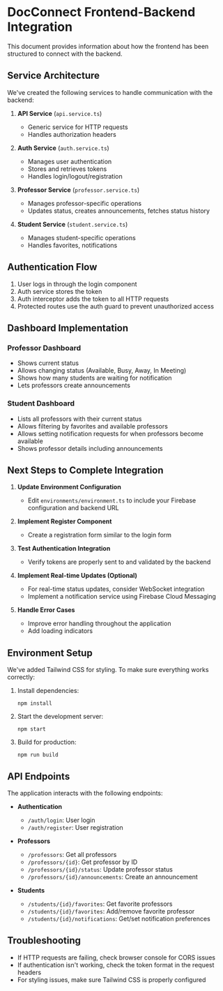 # DocConnect Frontend-Backend Integration

This document provides information about how the frontend has been structured to connect with the backend.

## Service Architecture

We've created the following services to handle communication with the backend:

1. **API Service** (`api.service.ts`)
   - Generic service for HTTP requests
   - Handles authorization headers

2. **Auth Service** (`auth.service.ts`)
   - Manages user authentication
   - Stores and retrieves tokens
   - Handles login/logout/registration

3. **Professor Service** (`professor.service.ts`)
   - Manages professor-specific operations
   - Updates status, creates announcements, fetches status history

4. **Student Service** (`student.service.ts`)
   - Manages student-specific operations
   - Handles favorites, notifications

## Authentication Flow

1. User logs in through the login component
2. Auth service stores the token
3. Auth interceptor adds the token to all HTTP requests
4. Protected routes use the auth guard to prevent unauthorized access

## Dashboard Implementation

### Professor Dashboard
- Shows current status
- Allows changing status (Available, Busy, Away, In Meeting)
- Shows how many students are waiting for notification
- Lets professors create announcements

### Student Dashboard
- Lists all professors with their current status
- Allows filtering by favorites and available professors
- Allows setting notification requests for when professors become available
- Shows professor details including announcements

## Next Steps to Complete Integration

1. **Update Environment Configuration**
   - Edit `environments/environment.ts` to include your Firebase configuration and backend URL

2. **Implement Register Component**
   - Create a registration form similar to the login form

3. **Test Authentication Integration**
   - Verify tokens are properly sent to and validated by the backend

4. **Implement Real-time Updates (Optional)**
   - For real-time status updates, consider WebSocket integration
   - Implement a notification service using Firebase Cloud Messaging

5. **Handle Error Cases**
   - Improve error handling throughout the application
   - Add loading indicators

## Environment Setup

We've added Tailwind CSS for styling. To make sure everything works correctly:

1. Install dependencies:
   ```
   npm install
   ```

2. Start the development server:
   ```
   npm start
   ```

3. Build for production:
   ```
   npm run build
   ```

## API Endpoints

The application interacts with the following endpoints:

- **Authentication**
  - `/auth/login`: User login
  - `/auth/register`: User registration

- **Professors**
  - `/professors`: Get all professors
  - `/professors/{id}`: Get professor by ID
  - `/professors/{id}/status`: Update professor status
  - `/professors/{id}/announcements`: Create an announcement

- **Students**
  - `/students/{id}/favorites`: Get favorite professors
  - `/students/{id}/favorites`: Add/remove favorite professor
  - `/students/{id}/notifications`: Get/set notification preferences

## Troubleshooting

- If HTTP requests are failing, check browser console for CORS issues
- If authentication isn't working, check the token format in the request headers
- For styling issues, make sure Tailwind CSS is properly configured
